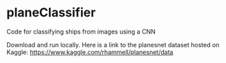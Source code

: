 # planeClassifier
Code for classifying ships from images using a CNN

Download and run locally. Here is a link to the planesnet dataset hosted on Kaggle:
https://www.kaggle.com/rhammell/planesnet/data
